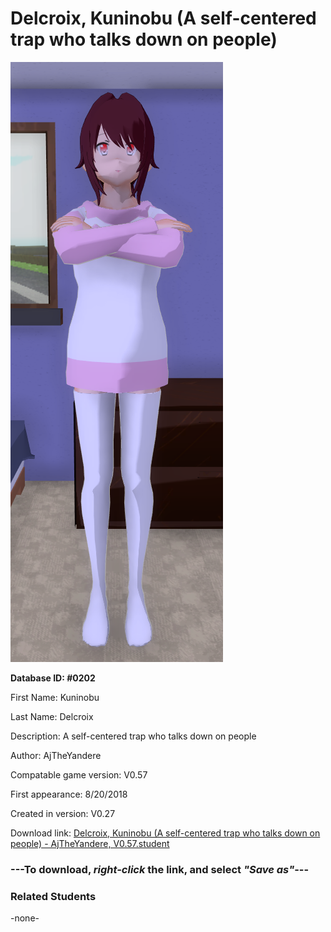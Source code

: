 # Delcroix, Kuninobu (A self-centered trap who talks down on people)

<img src="../../Files/Images/Delcroix, Kuninobu (A self-centered trap who talks down on people).png" title="Delcroix, Kuninobu (A self-centered trap who talks down on people) - AjTheYandere, V0.57">

**Database ID: #0202**

First Name: Kuninobu

Last Name: Delcroix

Description: A self-centered trap who talks down on people

Author: AjTheYandere

Compatable game version: V0.57

First appearance: 8/20/2018

Created in version: V0.27

Download link: <a href="https://raw.githubusercontent.com/Arbiter1223/Daigaku-Gurashi-Custom-Students/master/Files/Student%20Files/Delcroix%2C%20Kuninobu%20(A%20self-centered%20trap%20who%20talks%20down%20on%20people)%20-%20AjTheYandere%2C%20V0.57.student">Delcroix, Kuninobu (A self-centered trap who talks down on people) - AjTheYandere, V0.57.student</a>

### ---**To download, _right-click_ the link, and select _"Save as"_**---

### Related Students

-none-
